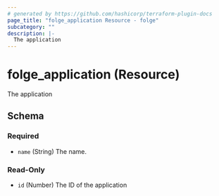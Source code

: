```yaml
---
# generated by https://github.com/hashicorp/terraform-plugin-docs
page_title: "folge_application Resource - folge"
subcategory: ""
description: |-
  The application
---
```


# folge_application (Resource)

The application



<!-- schema generated by tfplugindocs -->
## Schema

### Required

- `name` (String) The name.

### Read-Only

- `id` (Number) The ID of the application

